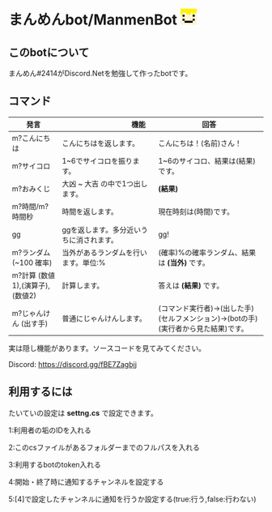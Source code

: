 # まんめんbot/ManmenBot [![01](./image/ddea71ba.png)]() 


## このbotについて
まんめん#2414がDiscord.Netを勉強して作ったbotです。

## コマンド

| 発言|  　　　　　　　　　機能　　　　　　　　　  | 回答 |
|----------------------|------------------------------|-------------|
| m?こんにちは |こんにちはを返します。|こんにちは！(名前)さん！|
| m?サイコロ | 1~6でサイコロを振ります。 | 1~6のサイコロ、結果は(結果)です。|  
| m?おみくじ | 大凶 ~ 大吉 の中で1つ出します。 | **(結果)** |
| m?時間/m?時間秒 | 時間を返します。 | 現在時刻は(時間)です。|
| gg | ggを返します。多分近いうちに消されます。| gg! |
| m?ランダム (~100 確率) |当外があるランダムを行います。単位:% | (確率)%の確率ランダム、結果は **(当外)** です。|
| m?計算 (数値1),(演算子),(数値2) |計算します。 | 答えは **(結果)** です。|
| m?じゃんけん (出す手) | 普通にじゃんけんします。 | (コマンド実行者)→(出した手)　　(セルフメンション)→(botの手)　(実行者から見た結果)です。

実は隠し機能があります。ソースコードを見てみてください。

Discord: https://discord.gg/fBE7Zagbjj

## 利用するには
たいていの設定は **settng.cs** で設定できます。

1:利用者の垢のIDを入れる

2:このcsファイルがあるフォルダーまでのフルパスを入れる

3:利用するbotのtoken入れる

4:開始・終了時に通知するチャンネルを設定する

5:[4]で設定したチャンネルに通知を行うか設定する(true:行う,false:行わない)
